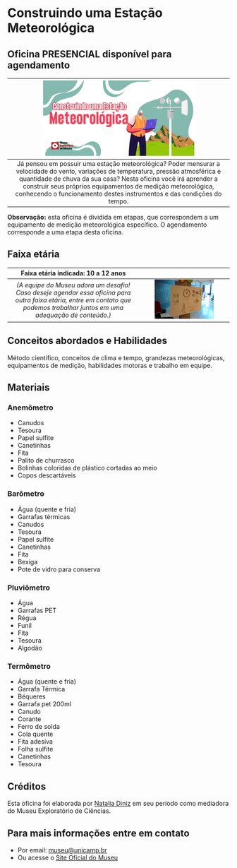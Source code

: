 # Construindo uma Estação Meteorológica

## Oficina PRESENCIAL disponível para agendamento

|<img src="construindo-estacao-banner.png" width="70%" height="70%"> |
|:-------------:|
| Já pensou em possuir uma estação meteorológica? Poder mensurar a velocidade do vento, variações de temperatura, pressão atmosférica e quantidade de chuva da sua casa? Nesta oficina você irá aprender a construir seus próprios equipamentos de medição meteorológica, conhecendo o funcionamento destes instrumentos e das condições do tempo.|

**Observação:** esta oficina é dividida em etapas, que correspondem a um equipamento de medição meteorológica específico. O agendamento corresponde a uma etapa desta oficina.

## Faixa etária

|Faixa etária indicada: 10 a 12 anos||
|:-------------:|:-------------:|
|*(A equipe do Museu adora um desafio! Caso deseje agendar essa oficina para outra faixa etária, entre em contato que podemos trabalhar juntos em uma adequação de conteúdo.)*|<img src="IMG_const_estacao.JPG" width="70%" height="70%"> |

## Conceitos abordados e Habilidades

Método científico, conceitos de clima e tempo, grandezas meteorológicas, equipamentos de medição, habilidades motoras e trabalho em equipe.

## Materiais

### Anemômetro
* Canudos
* Tesoura
* Papel sulfite
* Canetinhas
* Fita
* Palito de churrasco
* Bolinhas coloridas de plástico cortadas ao meio
* Copos descartáveis

### Barômetro
* Água (quente e fria)
* Garrafas térmicas
* Canudos
* Tesoura
* Papel sulfite
* Canetinhas
* Fita
* Bexiga 
* Pote de vidro para conserva

### Pluviômetro
* Água
* Garrafas PET
* Régua
* Funil
* Fita
* Tesoura
* Algodão

### Termômetro
* Água (quente e fria)
* Garrafa Térmica
* Béqueres
* Garrafa pet 200ml
* Canudo
* Corante
* Ferro de solda
* Cola quente
* Fita adesiva
* Folha sulfite
* Canetinhas
* Tesoura

## Créditos

Esta oficina foi elaborada por [Natalia Diniz](http://lattes.cnpq.br/4378526938604586) em seu período como mediadora do Museu Exploratório de Ciências.

## Para mais informações entre em contato

* Por email: museu@unicamp.br
* Ou acesse o [Site Oficial do Museu](https://www.mc.unicamp.br/visite)

